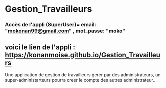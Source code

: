 # Gestion_Travailleurs
### Accès de l'appli (SuperUser)= email: "mokonan99@gmail.com" , mot_passe: "moko"
## voici le lien de l'appli : https://konanmoise.github.io/Gestion_Travailleurs
Une application de gestion de travailleurs gerer par des administrateurs,
un super-administarteurs pourra creer le compte des autres administrateur...
